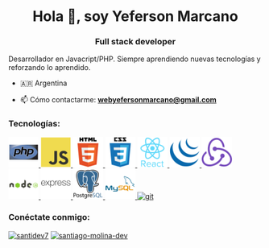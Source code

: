 <h1 align="center">Hola 👋, soy Yeferson Marcano</h1>
<h3 align="center">Full stack developer</h3>
<p>Desarrollador en Javacript/PHP. Siempre aprendiendo nuevas tecnologías y reforzando lo aprendido. </p>

- 🇦🇷 Argentina

- 📫 Cómo contactarme: **webyefersonmarcano@gmail.com**

<h3 align="left">Tecnologías:</h3>
<p align="left"> <a href="https://en.wikipedia.org/wiki/PHP" target="_blank"> <img src="https://raw.githubusercontent.com/devicons/devicon/master/icons/php/php-original.svg" alt="php" width="60" height="60"/> </a> <a href="https://en.wikipedia.org/wiki/JavaScript" target="_blank"> <img src="https://raw.githubusercontent.com/devicons/devicon/master/icons/javascript/javascript-original.svg" alt="javascript" width="60" height="60"/> </a> <a href="https://en.wikipedia.org/wiki/HTML5" target="_blank"> <img src="https://raw.githubusercontent.com/devicons/devicon/master/icons/html5/html5-original-wordmark.svg" alt="html5" width="60" height="60"/> </a> <a href="https://en.wikipedia.org/wiki/CSS" target="_blank"> <img src="https://raw.githubusercontent.com/devicons/devicon/master/icons/css3/css3-original-wordmark.svg" alt="css3" width="60" height="60"/> </a> <a href="https://en.wikipedia.org/wiki/React_(JavaScript_library)" target="_blank"> <img src="https://raw.githubusercontent.com/devicons/devicon/master/icons/react/react-original-wordmark.svg" alt="react" width="60" height="60"/> </a><a href="https://en.wikipedia.org/wiki/JQuery" target="_blank"> <img src="https://raw.githubusercontent.com/devicons/devicon/master/icons/jquery/jquery-original.svg" alt="react" width="60" height="60"/> </a> </a> <a href="https://en.wikipedia.org/wiki/Redux_(JavaScript_library)" target="_blank"> <img src="https://raw.githubusercontent.com/devicons/devicon/master/icons/redux/redux-original.svg" alt="redux" width="60" height="60"/> </a> <a href="https://en.wikipedia.org/wiki/Node.js" target="_blank"> <img src="https://raw.githubusercontent.com/devicons/devicon/master/icons/nodejs/nodejs-original-wordmark.svg" alt="nodejs" width="60" height="60"/> </a> <a href="https://en.wikipedia.org/wiki/Express.js" target="_blank"> <img src="https://raw.githubusercontent.com/devicons/devicon/master/icons/express/express-original-wordmark.svg" alt="express" width="60" height="60"/> </a> <a href="https://en.wikipedia.org/wiki/PostgreSQL" target="_blank"> <img src="https://raw.githubusercontent.com/devicons/devicon/master/icons/postgresql/postgresql-original-wordmark.svg" alt="postgresql" width="60" height="60"/> </a><a href="https://en.wikipedia.org/wiki/MySQL" target="_blank"> <img src="https://raw.githubusercontent.com/devicons/devicon/master/icons/mysql/mysql-original-wordmark.svg" alt="git" width="60" height="60"/> </a><a href="https://en.wikipedia.org/wiki/Git" target="_blank"> <img src="https://www.vectorlogo.zone/logos/git-scm/git-scm-icon.svg" alt="git" width="60" height="60"/> </a> </p>

<h3 align="left">Conéctate conmigo:</h3>
<p align="left">
<a href="https://twitter.com/yef_marcano" target="blank"><img align="center" src="https://cdn.jsdelivr.net/npm/simple-icons@3.0.1/icons/twitter.svg" alt="santidev7" height="40" width="50" /></a>
<a href="https://www.linkedin.com/in/yef-marcano/" target="blank"><img align="center" src="https://cdn.jsdelivr.net/npm/simple-icons@3.0.1/icons/linkedin.svg" alt="santiago-molina-dev" height="40" width="50" /></a>
</p>
